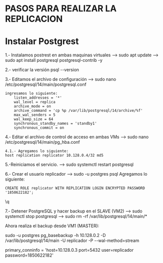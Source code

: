 
# PASOS PARA REALIZAR LA REPLICACION 

# Instalar Postgrest
1.- Instalamos postrest en ambas maquinas virtuales
--> sudo apt update
--> sudo apt install postgresql postgresql-contrib -y

2.- verificar la versión 
psql --version

3.- Editamos el archivo de configuración
--> sudo nano /etc/postgresql/14/main/postgresql.conf

    ingresamos lo siguiente: 
        listen_addresses = '*'
        wal_level = replica
        archive_mode = on
        archive_command = 'cp %p /var/lib/postgresql/14/archive/%f'
        max_wal_senders = 5
        wal_keep_size = 64
        synchronous_standby_names = 'standby1'
        synchronous_commit = on

4.- Editar el archivo de control de acceso en ambas VMs
--> sudo nano /etc/postgresql/14/main/pg_hba.conf

    4.1.- Agregamos lo siguiente: 
    host replication replicator 10.128.0.4/32 md5


5.-Reiniciamos el servicio.
--> sudo systemctl restart postgresql


6.- Crear el usuario replicador
--> sudo -u postgres psql
    Agregamos lo siguiente:
    
    CREATE ROLE replicator WITH REPLICATION LOGIN ENCRYPTED PASSWORD '1850622182';
\q

7.- Detener PostgreSQL y hacer backup en el SLAVE (VM2)
--> sudo systemctl stop postgresql
--> sudo rm -rf /var/lib/postgresql/14/main/*

Ahora realiza el backup desde VM1 (MASTER):

sudo -u postgres pg_basebackup -h 10.128.0.2 -D /var/lib/postgresql/14/main -U replicador -P --wal-method=stream



primary_conninfo = 'host=10.128.0.3 port=5432 user=replicador password=1850622182'
